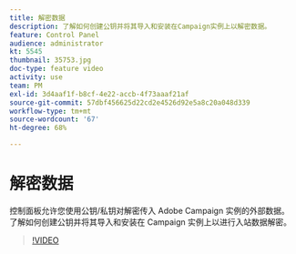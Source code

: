 ```yaml
---
title: 解密数据
description: 了解如何创建公钥并将其导入和安装在Campaign实例上以解密数据。
feature: Control Panel
audience: administrator
kt: 5545
thumbnail: 35753.jpg
doc-type: feature video
activity: use
team: PM
exl-id: 3d4aaf1f-b8cf-4e22-accb-4f73aaaf21af
source-git-commit: 57dbf456625d22cd2e4526d92e5a8c20a048d339
workflow-type: tm+mt
source-wordcount: '67'
ht-degree: 68%

---
```


# 解密数据

控制面板允许您使用公钥/私钥对解密传入 Adobe Campaign 实例的外部数据。
了解如何创建公钥并将其导入和安装在 Campaign 实例上以进行入站数据解密。

>[!VIDEO](https://video.tv.adobe.com/v/35753?quality=12)
